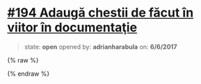 # [\#194 Adaugă chestii de făcut în viitor în documentaţie](https://github.com/adrianharabula/condr/issues/194)

> state: **open** opened by: **adrianharabula** on: **6/6/2017**

{% raw %}

{% endraw %}



